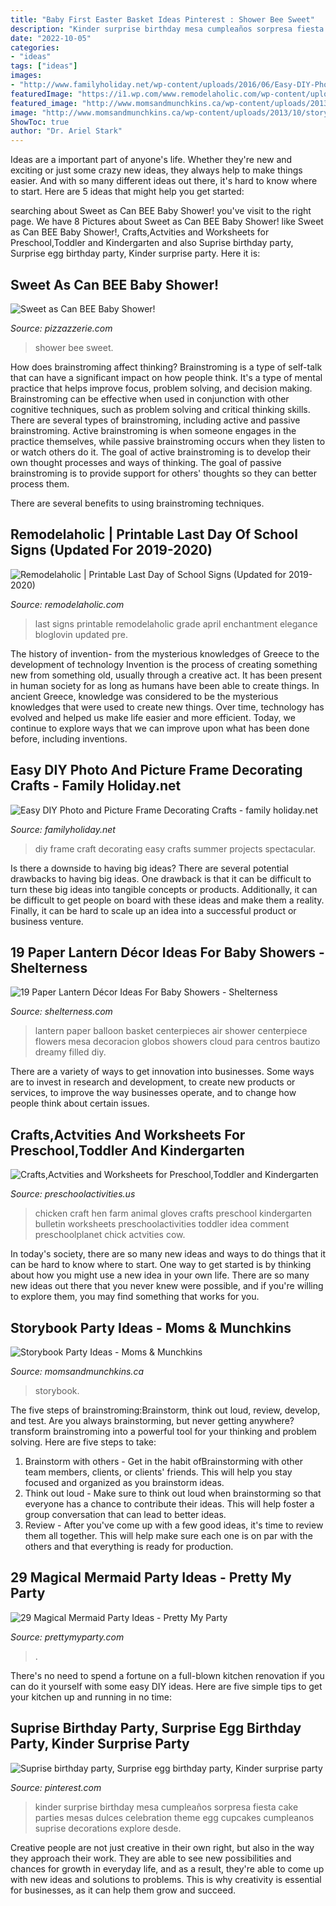 ```yaml
---
title: "Baby First Easter Basket Ideas Pinterest : Shower Bee Sweet"
description: "Kinder surprise birthday mesa cumpleaños sorpresa fiesta cake parties mesas dulces celebration theme egg cupcakes cumpleanos suprise decorations explore desde"
date: "2022-10-05"
categories:
- "ideas"
tags: ["ideas"]
images:
- "http://www.familyholiday.net/wp-content/uploads/2016/06/Easy-DIY-Photo-and-Picture-Frame-Decorating-Crafts-10.jpg"
featuredImage: "https://i1.wp.com/www.remodelaholic.com/wp-content/uploads/2016/08/EE-Last-Day-Signs-825-x-600.jpg?fit=825%2C600&amp;ssl=1"
featured_image: "http://www.momsandmunchkins.ca/wp-content/uploads/2013/10/storybook-party-ideas-slider.jpg"
image: "http://www.momsandmunchkins.ca/wp-content/uploads/2013/10/storybook-party-ideas-slider.jpg"
ShowToc: true
author: "Dr. Ariel Stark"
---
```



Ideas are a important part of anyone's life. Whether they're new and exciting or just some crazy new ideas, they always help to make things easier. And with so many different ideas out there, it's hard to know where to start. Here are 5 ideas that might help you get started: 

	

		
searching about Sweet as Can BEE Baby Shower! you've visit to the right page. We have 8 Pictures about Sweet as Can BEE Baby Shower! like Sweet as Can BEE Baby Shower!, Crafts,Actvities and Worksheets for Preschool,Toddler and Kindergarten and also Suprise birthday party, Surprise egg birthday party, Kinder surprise party. Here it is:
		
    
## Sweet As Can BEE Baby Shower!

<img loading=lazy src="https://pizzazzerie.com/wp-content/uploads/2014/08/Shower5.jpg" onerror="this.onerror=null;this.src='https://tse1.mm.bing.net/th?id=OIP.3-d0AB6HymZ50JxvihqnZQHaKe&amp;pid=15.1';" alt="Sweet as Can BEE Baby Shower!">

_Source: pizzazzerie.com_

>shower bee sweet. 

	

How does brainstroming affect thinking?
Brainstroming is a type of self-talk that can have a significant impact on how people think. It's a type of mental practice that helps improve focus, problem solving, and decision making. Brainstroming can be effective when used in conjunction with other cognitive techniques, such as problem solving and critical thinking skills.
There are several types of brainstroming, including active and passive brainstroming. Active brainstroming is when someone engages in the practice themselves, while passive brainstroming occurs when they listen to or watch others do it. The goal of active brainstroming is to develop their own thought processes and ways of thinking. The goal of passive brainstroming is to provide support for others' thoughts so they can better process them.

There are several benefits to using brainstroming techniques.

    
## Remodelaholic | Printable Last Day Of School Signs (Updated For 2019-2020)

<img loading=lazy src="https://i1.wp.com/www.remodelaholic.com/wp-content/uploads/2016/08/EE-Last-Day-Signs-825-x-600.jpg?fit=825%2C600&amp;ssl=1" onerror="this.onerror=null;this.src='https://tse2.mm.bing.net/th?id=OIP.u6qXsNB8xvCfjSvmMQknhQHaFY&amp;pid=15.1';" alt="Remodelaholic | Printable Last Day of School Signs (Updated for 2019-2020)">

_Source: remodelaholic.com_

>last signs printable remodelaholic grade april enchantment elegance bloglovin updated pre. 

	

The history of invention- from the mysterious knowledges of Greece to the development of technology
Invention is the process of creating something new from something old, usually through a creative act. It has been present in human society for as long as humans have been able to create things. In ancient Greece, knowledge was considered to be the mysterious knowledges that were used to create new things. Over time, technology has evolved and helped us make life easier and more efficient. Today, we continue to explore ways that we can improve upon what has been done before, including inventions.

    
## Easy DIY Photo And Picture Frame Decorating Crafts - Family Holiday.net

<img loading=lazy src="http://www.familyholiday.net/wp-content/uploads/2016/06/Easy-DIY-Photo-and-Picture-Frame-Decorating-Crafts-10.jpg" onerror="this.onerror=null;this.src='https://tse2.mm.bing.net/th?id=OIP._VP9vanKemjgtuIxnk4d6wHaJ6&amp;pid=15.1';" alt="Easy DIY Photo and Picture Frame Decorating Crafts - family holiday.net">

_Source: familyholiday.net_

>diy frame craft decorating easy crafts summer projects spectacular. 

	

Is there a downside to having big ideas?
There are several potential drawbacks to having big ideas. One drawback is that it can be difficult to turn these big ideas into tangible concepts or products. Additionally, it can be difficult to get people on board with these ideas and make them a reality. Finally, it can be hard to scale up an idea into a successful product or business venture.

    
## 19 Paper Lantern Décor Ideas For Baby Showers - Shelterness

<img loading=lazy src="http://i.shelterness.com/2017/04/04-a-dreamy-cloud-paper-lantern-with-a-basket-filled-with-flowers.jpg" onerror="this.onerror=null;this.src='https://tse4.mm.bing.net/th?id=OIP.zU6XDmNGu7tWXL2Ko5KaYgHaJ4&amp;pid=15.1';" alt="19 Paper Lantern Décor Ideas For Baby Showers - Shelterness">

_Source: shelterness.com_

>lantern paper balloon basket centerpieces air shower centerpiece flowers mesa decoracion globos showers cloud para centros bautizo dreamy filled diy. 

	

There are a variety of ways to get innovation into businesses. Some ways are to invest in research and development, to create new products or services, to improve the way businesses operate, and to change how people think about certain issues. 

    
## Crafts,Actvities And Worksheets For Preschool,Toddler And Kindergarten

<img loading=lazy src="http://www.preschoolactivities.us/wp-content/uploads/2015/03/gloves-hen-craft.jpg" onerror="this.onerror=null;this.src='https://tse1.mm.bing.net/th?id=OIP.LBNdXbkGb6nGFvp73H4NGwHaFj&amp;pid=15.1';" alt="Crafts,Actvities and Worksheets for Preschool,Toddler and Kindergarten">

_Source: preschoolactivities.us_

>chicken craft hen farm animal gloves crafts preschool kindergarten bulletin worksheets preschoolactivities toddler idea comment preschoolplanet chick actvities cow. 

	

In today's society, there are so many new ideas and ways to do things that it can be hard to know where to start. One way to get started is by thinking about how you might use a new idea in your own life. There are so many new ideas out there that you never knew were possible, and if you're willing to explore them, you may find something that works for you.

    
## Storybook Party Ideas - Moms &amp; Munchkins

<img loading=lazy src="http://www.momsandmunchkins.ca/wp-content/uploads/2013/10/storybook-party-ideas-slider.jpg" onerror="this.onerror=null;this.src='https://tse1.mm.bing.net/th?id=OIP.q3LDl5iHbgWTxmc6afACMgHaEL&amp;pid=15.1';" alt="Storybook Party Ideas - Moms &amp; Munchkins">

_Source: momsandmunchkins.ca_

>storybook. 

	

The five steps of brainstroming:Brainstorm, think out loud, review, develop, and test.
Are you always brainstorming, but never getting anywhere? transform brainstroming into a powerful tool for your thinking and problem solving. Here are five steps to take: 
1. Brainstorm with others - Get in the habit ofBrainstorming with other team members, clients, or clients' friends. This will help you stay focused and organized as you brainstorm ideas. 
2. Think out loud - Make sure to think out loud when brainstorming so that everyone has a chance to contribute their ideas. This will help foster a group conversation that can lead to better ideas. 
3. Review - After you've come up with a few good ideas, it's time to review them all together. This will help make sure each one is on par with the others and that everything is ready for production. 

    
## 29 Magical Mermaid Party Ideas - Pretty My Party

<img loading=lazy src="https://www.prettymyparty.com/wp-content/uploads/2017/07/mermaid-party-ideas-cupcake.jpg" onerror="this.onerror=null;this.src='https://tse2.mm.bing.net/th?id=OIP.CWmFeZGVUqSqYV-bJBXUogAAAA&amp;pid=15.1';" alt="29 Magical Mermaid Party Ideas - Pretty My Party">

_Source: prettymyparty.com_

>. 

	

There's no need to spend a fortune on a full-blown kitchen renovation if you can do it yourself with some easy DIY ideas. Here are five simple tips to get your kitchen up and running in no time: 

    
## Suprise Birthday Party, Surprise Egg Birthday Party, Kinder Surprise Party

<img loading=lazy src="https://i.pinimg.com/736x/44/7a/3f/447a3fa5a2a0e5db30ccf5e1a3117787--kinder-party-kinder-surprise-party.jpg" onerror="this.onerror=null;this.src='https://tse1.mm.bing.net/th?id=OIP.im9Sxool5CplGQrMn0mWGgHaLF&amp;pid=15.1';" alt="Suprise birthday party, Surprise egg birthday party, Kinder surprise party">

_Source: pinterest.com_

>kinder surprise birthday mesa cumpleaños sorpresa fiesta cake parties mesas dulces celebration theme egg cupcakes cumpleanos suprise decorations explore desde. 

	

Creative people are not just creative in their own right, but also in the way they approach their work. They are able to see new possibilities and chances for growth in everyday life, and as a result, they're able to come up with new ideas and solutions to problems. This is why creativity is essential for businesses, as it can help them grow and succeed.

